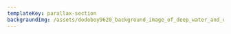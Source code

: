 ```yaml
---
templateKey: parallax-section
backgraundImg: /assets/dodoboy9620_background_image_of_deep_water_and_ocean_floar_from_e059dd4d-51c3-406d-ad15-6de397f12126.png
---
```

